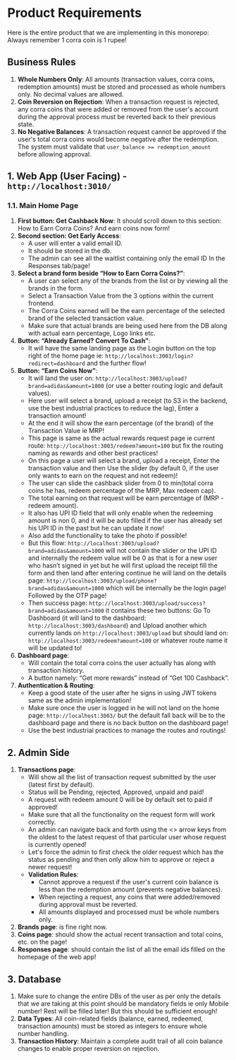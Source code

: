 # Product Requirements

Here is the entire product that we are implementing in this monorepo: 
Always remember 1 corra coin is 1 rupee!

## Business Rules

1. **Whole Numbers Only**: All amounts (transaction values, corra coins, redemption amounts) must be stored and processed as whole numbers only. No decimal values are allowed.
2. **Coin Reversion on Rejection**: When a transaction request is rejected, any corra coins that were added or removed from the user's account during the approval process must be reverted back to their previous state.
3. **No Negative Balances**: A transaction request cannot be approved if the user's total corra coins would become negative after the redemption. The system must validate that `user_balance >= redemption_amount` before allowing approval.

## 1. Web App (User Facing) - `http://localhost:3010/`

### 1.1. Main Home Page
1.  **First button: Get Cashback Now**: It should scroll down to this section: How to Earn Corra Coins? And earn coins now form!
2.  **Second section: Get Early Access**:
    - A user will enter a valid email ID.
    - It should be stored in the db.
    - The admin can see all the waitlist containing only the email ID In the Responses tab/page!
3.  **Select a brand form beside “How to Earn Corra Coins?”**:
    - A user can select any of the brands from the list or by viewing all the brands in the form.
    - Select a Transaction Value from the 3 options within the current frontend.
    - The Corra Coins earned will be the earn percentage of the selected brand of the selected transaction value.
    - Make sure that actual brands are being used here from the DB along with actual earn percentage, Logo links etc.
4.  **Button: “Already Earned? Convert To Cash”**:
    - It will have the same landing page as the Login button on the top right of the home page ie: `http://localhost:3003/login?redirect=dashboard` and the further flow!
5.  **Button: “Earn Coins Now”**:
    - It will land the user on: `http://localhost:3003/upload?brand=adidas&amount=1000` (or use a better routing logic and default values).
    - Here user will select a brand, upload a receipt (to S3 in the backend, use the best industrial practices to reduce the lag), Enter a transaction amount!
    - At the end it will show the earn percentage (of the brand) of the Transaction Value ie MRP!
    - This page is same as the actual rewards request page ie current route: `http://localhost:3003/redeem?amount=100` but fix the routing naming as rewards and other best practices!
    - On this page a user will select a brand, upload a receipt, Enter the transaction value and then Use the slider (by default 0, if the user only wants to earn on the request and not redeem)!
    - The user can slide the cashback slider from 0 to min(total corra coins he has, redeem percentage of the MRP, Max redeem cap).
    - The total earning on that request will be earn percentage of (MRP - redeem amount).
    - It also has UPI ID field that will only enable when the redeeming amount is non 0, and it will be auto filled if the user has already set his UPI ID in the past but he can update it now!
    - Also add the functionality to take the photo if possible!
    - But this flow: `http://localhost:3003/upload?brand=adidas&amount=1000` will not contain the slider or the UPI ID and internally the redeem value will be 0 as that is for a new user who hasn’t signed in yet but he will first upload the receipt fill the form and then land after entering continue he will land on the details page: `http://localhost:3003/upload/phone?brand=adidas&amount=1000` which will be internally be the login page! Followed by the OTP page!
    - Then success page: `http://localhost:3003/upload/success?brand=adidas&amount=1000` it contains these two buttons: Go To Dashboard (it will land to the dashboard: `http://localhost:3003/dashboard`) and Upload another which currently lands on `http://localhost:3003/upload` but should land on: `http://localhost:3003/redeem?amount=100` or whatever route name it will be updated to!
6.  **Dashboard page**:
    - Will contain the total corra coins the user actually has along with transaction history.
    - A button namely: “Get more rewards” instead of “Get 100 Cashback”.
7.  **Authentication & Routing**:
    - Keep a good state of the user after he signs in using JWT tokens same as the admin implementation!
    - Make sure once the user is logged in he will not land on the home page: `http://localhost:3003/` but the default fall back will be to the dashboard page and there is no back button on the dashboard page!
    - Use the best industrial practices to manage the routes and routings!

## 2. Admin Side

1.  **Transactions page**:
    - Will show all the list of transaction request submitted by the user (latest first by default).
    - Status will be Pending, rejected, Approved, unpaid and paid!
    - A request with redeem amount 0 will be by default set to paid if approved!
    - Make sure that all the functionality on the request form will work correctly.
    - An admin can navigate back and forth using the <> arrow keys from the oldest to the latest request of that particular user whose request is currently opened!
    - Let's force the admin to first check the older request which has the status as pending and then only allow him to approve or reject a newer request!
    - **Validation Rules**:
        - Cannot approve a request if the user's current coin balance is less than the redemption amount (prevents negative balances).
        - When rejecting a request, any coins that were added/removed during approval must be reverted.
        - All amounts displayed and processed must be whole numbers only.
2.  **Brands page**: is fine right now.
3.  **Coins page**: should show the actual recent transaction and total coins, etc. on the page!
4.  **Responses page**: should contain the list of all the email ids filled on the homepage of the web app!

## 3. Database
1.  Make sure to change the entire DBs of the user as per only the details that we are taking at this point should be mandatory fields ie only Mobile number! Rest will be filled later! But this should be sufficient enough!
2.  **Data Types**: All coin-related fields (balance, earned, redeemed, transaction amounts) must be stored as integers to ensure whole number handling.
3.  **Transaction History**: Maintain a complete audit trail of all coin balance changes to enable proper reversion on rejection.
